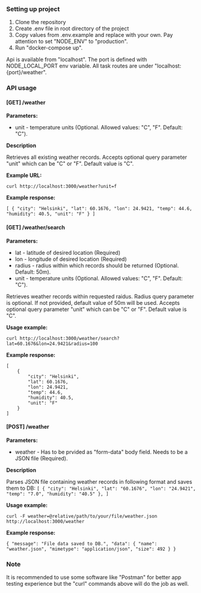 ### Setting up project

1. Clone the repository
2. Create .env file in root directory of the project
3. Copy values from .env.example and replace with your own. Pay attention to set "NODE_ENV" to "production".
4. Run "docker-compose up".

Api is available from "localhost". The port is defined with NODE_LOCAL_PORT env variable.
All task routes are under "localhost:{port}/weather".

### API usage

#### [GET] /weather

**Parameters:**

- unit - temperature units (Optional. Allowed values: "C", "F". Default: "C").

**Description**

Retrieves all existing weather records. Accepts optional query parameter "unit" which can be "C" or "F". Default value is "C".

**Example URL:**

``curl http://localhost:3000/weather?unit=f``

**Example response:**

``
[
    {
        "city": "Helsinki",
        "lat": 60.1676,
        "lon": 24.9421,
        "temp": 44.6,
        "humidity": 40.5,
        "unit": "F"
    }
]
``

#### [GET] /weather/search

**Parameters:**

- lat - latitude of desired location (Required)
- lon - longitude of desired location (Required)
- radius - radius within which records should be returned (Optional. Default: 50m).
- unit - temperature units (Optional. Allowed values: "C", "F". Default: "C").

Retrieves weather records within requested raidus. Radius query parameter is optional. If not provided, default value of 50m will be used.
Accepts optional query parameter "unit" which can be "C" or "F". Default value is "C".

**Usage example:**

``curl http://localhost:3000/weather/search?lat=60.1676&lon=24.9421&radius=100``

**Example response:**

```
[  
    {  
        "city": "Helsinki",  
        "lat": 60.1676,  
        "lon": 24.9421,  
        "temp": 44.6,  
        "humidity": 40.5,  
        "unit": "F"  
    }  
]
```

#### [POST] /weather

**Parameters:**

- weather - Has to be prvided as "form-data" body field. Needs to be a JSON file (Required).

**Description**

Parses JSON file containing weather records in following format and saves them to DB:
``
[
  {
    "city": "Helsinki",
    "lat": "60.1676",
    "lon": "24.9421",
    "temp": "7.0",
    "humidity": "40.5"
    },
]
``

**Usage example:**

``curl -F weather=@relative/path/to/your/file/weather.json http://localhost:3000/weather``

**Example response:**

``
{
    "message": "File data saved to DB.",
    "data": {
        "name": "weather.json",
        "mimetype": "application/json",
        "size": 492
    }
}
``

### Note

It is recommended to use some software like "Postman" for better app testing experience but the "curl" commands above will do the job as well.